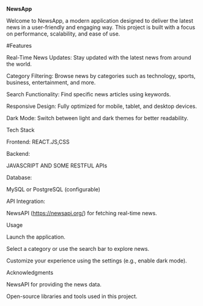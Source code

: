 **NewsApp**

Welcome to NewsApp, a modern application designed to deliver the latest news in a user-friendly and engaging way. This project is built with a focus on performance, scalability, and ease of use.

#Features

Real-Time News Updates: Stay updated with the latest news from around the world.

Category Filtering: Browse news by categories such as technology, sports, business, entertainment, and more.

Search Functionality: Find specific news articles using keywords.

Responsive Design: Fully optimized for mobile, tablet, and desktop devices.

Dark Mode: Switch between light and dark themes for better readability.

Tech Stack

Frontend:
REACT.JS,CSS

Backend:

JAVASCRIPT AND SOME RESTFUL APIs


Database:

MySQL or PostgreSQL (configurable)

API Integration:

NewsAPI (https://newsapi.org/) for fetching real-time news.

Usage

Launch the application.

Select a category or use the search bar to explore news.

Customize your experience using the settings (e.g., enable dark mode).



Acknowledgments

NewsAPI for providing the news data.

Open-source libraries and tools used in this project.



